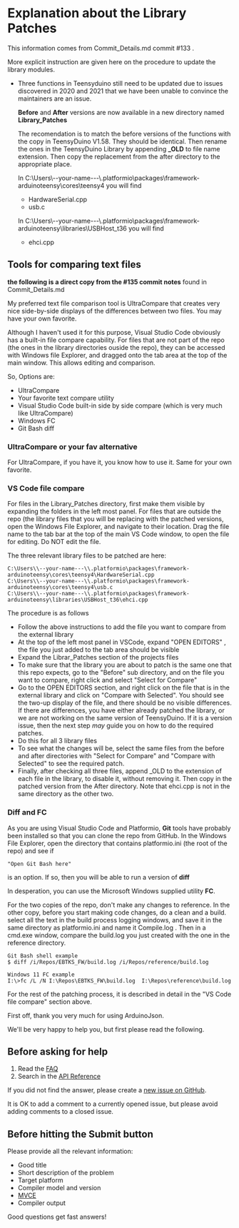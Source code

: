 # Explanation about the Library Patches

This information comes from Commit_Details.md commit \#133 .

More explicit instruction are given here on the procedure to update the
library modules.


-   Three functions in Teensyduino still need to be updated due to issues discovered
    in 2020 and 2021 that we have been unable to convince the maintainers are an
    issue.
    
    **Before** and **After** versions are now available in a new directory
    named **Library_Patches**
    
    The recomendation is to match the before versions of the functions with the copy
    in TeensyDuino V1.58. They should be identical. Then rename the ones in the
    TeensyDuino Library by appending **_OLD** to file name extension.
    Then copy the replacement from the after directory to the appropriate place.
    
    In C:\Users\\--your-name---\\.platformio\packages\framework-arduinoteensy\cores\teensy4 you will find

    -   HardwareSerial.cpp
    -   usb.c

    In C:\Users\\--your-name---\\.platformio\packages\framework-arduinoteensy\libraries\USBHost_t36 you will find
    
    -   ehci.cpp

## Tools for comparing text files

**the following is a direct copy from the \#135 commit notes** found in Commit_Details.md

My preferred text file comparison tool is UltraCompare that creates very nice side-by-side
displays of the differences between two files. You may have your own favorite.

Although I haven't used it for this purpose, Visual Studio Code
obviously has a built-in file compare capability. For files that are
not part of the repo (the ones in the library directories ouside the
repo), they can be accessed with Windows file Explorer, and dragged
onto the tab area at the top of the main window. This allows editing
and comparison.

So, Options are:

-   UltraCompare
-   Your favorite text compare utility
-   Visual Studio Code built-in side by side compare (which is very much like UltraCompare)
-   Windows FC
-   Git Bash diff

### UltraCompare or your fav alternative

For UltraCompare, if you have it, you know how to use it. Same for your own favorite.

### VS Code file compare

For files in the Library_Patches directory, first make them visible by
expanding the folders in the left most panel. For files that are
outside the repo (the library files that you will be replacing with
the patched versions, open the Windows File Explorer, and navigate to
their location. Drag the file name to the tab bar at the top of the
main VS Code window, to open the file for editing. Do NOT edit the
file.

The three relevant library files to be patched are here:

    C:\Users\\--your-name---\\.platformio\packages\framework-arduinoteensy\cores\teensy4\HardwareSerial.cpp
    C:\Users\\--your-name---\\.platformio\packages\framework-arduinoteensy\cores\teensy4\usb.c
    C:\Users\\--your-name---\\.platformio\packages\framework-arduinoteensy\libraries\USBHost_t36\ehci.cpp

The procedure is as follows

-   Follow the above instructions to add the file you want to compare from the external library
-   At the top of the left most panel in VSCode, expand "OPEN EDITORS" , the file you just
    added to the tab area should be visible
-   Expand the Librar_Patches section of the projects files
-   To make sure that the library you are about to patch is the same one that this repo
    expects, go to the "Before" sub directory, and on the file you want to compare,
    right click and select "Select for Compare"
-   Go to the OPEN EDITORS section, and right click on the file that is in the external
    library and click on "Compare with Selected". You should see the two-up display of the
    file, and there should be no visible differences. If there are differences, you have either
    already patched the library, or we are not working on the same version of TeensyDuino.
    If it is a version issue, then the next step *may*  guide you on how to do the required patches.
-   Do this for all 3 library files
-   To see what the changes will be, select the same files from the before and after directories
    with "Select for Compare" and "Compare with Selected" to see the required patch.
-   Finally, after checking all three files, append _OLD to the extension of each file in
    the library, to disable it, without  removing it. Then copy in the patched version from
    the After directory. Note that ehci.cpp is not in the same directory as the other two.

### Diff and FC

As you are using Visual Studio Code and Platformio, **Git** tools have probably been installed
so that you can clone the repo from GitHub. In the Windows File Explorer, open the directory
that contains platformio.ini (the root of the repo) and see if

    "Open Git Bash here"

is an option. If so, then you will be able to run a version of **diff**

In desperation, you can use the Microsoft Windows supplied utility **FC**.

For the two copies of the repo, don't make any changes to reference. In the other copy,
before you start making code changes, do a clean and a build. select all the text in
the build process logging windows, and save it in the same directory as platformio.ini
and name it Compile.log . Then in a cmd.exe window, compare the build.log you just
created with the one in the reference directory.

    Git Bash shell example
    $ diff /i/Repos/EBTKS_FW/build.log /i/Repos/reference/build.log

    Windows 11 FC example
    I:\>fc /L /N I:\Repos\EBTKS_FW\build.log  I:\Repos\reference\build.log

For the rest of the patching process, it is described in detail in the "VS Code file compare"
section above.

















First off, thank you very much for using ArduinoJson.

We'll be very happy to help you, but first please read the following.

## Before asking for help

1. Read the [FAQ](https://arduinojson.org/faq/?utm_source=github&utm_medium=support)
2. Search in the [API Reference](https://arduinojson.org/api/?utm_source=github&utm_medium=support)

If you did not find the answer, please create a [new issue on GitHub](https://github.com/bblanchon/ArduinoJson/issues/new).

It is OK to add a comment to a currently opened issue, but please avoid adding comments to a closed issue.

## Before hitting the Submit button

Please provide all the relevant information:

* Good title
* Short description of the problem
* Target platform
* Compiler model and version
* [MVCE](https://stackoverflow.com/help/mcve)
* Compiler output

Good questions get fast answers!
